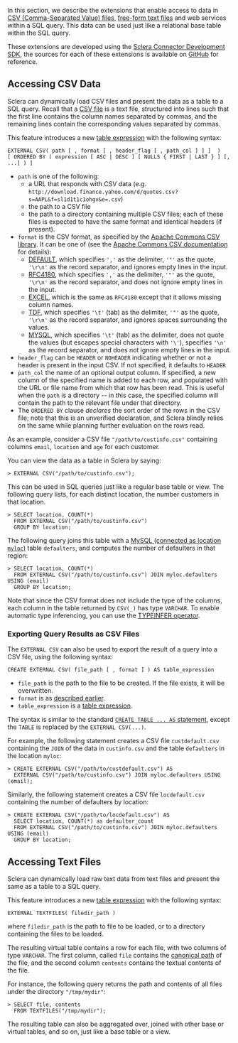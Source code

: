 In this section, we describe the extensions that enable access to data in [CSV (Comma-Separated Value) files](#sclera-csv), [free-form text files](#sclera-csv) and web services within a SQL query. This data can be used just like a relational base table within the SQL query.

These extensions are developed using the [Sclera Connector Development SDK](../sdk/sdkintro.md), the sources for each of these extensions is available on [GitHub](https://github.com/scleradb) for reference.

<a class="anchor" name="sclera-csv"></a>
## Accessing CSV Data
Sclera can dynamically load CSV files and present the data as a table to a SQL query. Recall that a [CSV file](https://en.wikipedia.org/wiki/Comma-separated_values) is a text file, structured into lines such that the first line contains the column names separated by commas, and the remaining lines contain the corresponding values separated by commas.

This feature introduces a new [table expression](#table-expression) with the following syntax:

    EXTERNAL CSV( path [ , format [ , header_flag [ , path_col ] ] ]  )
    [ ORDERED BY ( expression [ ASC | DESC ] [ NULLS { FIRST | LAST } ] [, ...] ) ]

- `path` is one of the following:
    - a URL that responds with CSV data (e.g. `http://download.finance.yahoo.com/d/quotes.csv?s=AAPL&f=sl1d1t1c1ohgv&e=.csv`)
    - the path to a CSV file
    - the path to a directory containing multiple CSV files; each of these files is expected to have the same format and identical headers (if present).
- <a class="anchor" name="sclera-csv-format"></a> `format` is the CSV format, as specified by the [Apache Commons CSV library](http://commons.apache.org/proper/commons-csv/). It can be one of (see the [Apache Commons CSV documentation](http://commons.apache.org/proper/commons-csv/archives/1.1/apidocs/org/apache/commons/csv/CSVFormat.html) for details):
    - [DEFAULT](http://commons.apache.org/proper/commons-csv/archives/1.1/apidocs/org/apache/commons/csv/CSVFormat.html#DEFAULT), which specifies `','` as the delimiter, `'"'` as the quote, `'\r\n'` as the record separator, and ignores empty lines in the input.
    - [RFC4180](http://commons.apache.org/proper/commons-csv/archives/1.1/apidocs/org/apache/commons/csv/CSVFormat.html#RFC4180), which specifies `','` as the delimiter, `'"'` as the quote, `'\r\n'` as the record separator, and does not ignore empty lines in the input.
    - [EXCEL](http://commons.apache.org/proper/commons-csv/archives/1.1/apidocs/org/apache/commons/csv/CSVFormat.html#EXCEL), which is the same as `RFC4180` except that it allows missing column names.
    - [TDF](http://commons.apache.org/proper/commons-csv/archives/1.1/apidocs/org/apache/commons/csv/CSVFormat.html#TDF), which specifies `'\t'` (tab) as the delimiter, `'"'` as the quote, `'\r\n'` as the record separator, and ignores spaces surrounding the values.
    - [MYSQL](http://commons.apache.org/proper/commons-csv/archives/1.1/apidocs/org/apache/commons/csv/CSVFormat.html#MYSQL), which specifies `'\t'` (tab) as the delimiter, does not quote the values (but escapes special characters with `'\'`), specifies `'\n'` as the record separator, and does not ignore empty lines in the input.
- `header_flag` can be `HEADER` or `NOHEADER` indicating whether or not a header is present in the input CSV. If not specified, it defaults to `HEADER`
- `path_col` the name of an optional output column. If specified, a new column of the specified name is added to each row, and populated with the URL or file name from which that row has been read. This is useful when the `path` is a directory -- in this case, the specified column will contain the path to the relevant file under that directory.
- The `ORDERED BY` clause *declares* the sort order of the rows in the CSV file; note that this is an unverified declaration, and Sclera blindly relies on the same while planning further evaluation on the rows read.

As an example, consider a CSV file `"/path/to/custinfo.csv"` containing columns `email`, `location` and `age` for each customer.

You can view the data as a table in Sclera by saying:

    > EXTERNAL CSV("/path/to/custinfo.csv");

This can be used in SQL queries just like a regular base table or view. The following query lists, for each distinct location, the number customers in that location.

    > SELECT location, COUNT(*)
      FROM EXTERNAL CSV("/path/to/custinfo.csv")
      GROUP BY location;

The following query joins this table with a [MySQL (connected as location `myloc`)](../setup/dbms.md#connecting-to-mysql) table `defaulters`, and computes the number of defaulters in that region:

    > SELECT location, COUNT(*)
      FROM EXTERNAL CSV("/path/to/custinfo.csv") JOIN myloc.defaulters USING (email)
      GROUP BY location;

Note that since the CSV format does not include the type of the columns, each column in the table returned by `CSV(_)` has type `VARCHAR`. To enable automatic type inferencing, you can use the [TYPEINFER operator](../sclerasql/sqlcleaning.md#automatic-type-inference).

### Exporting Query Results as CSV Files
The `EXTERNAL CSV` can also be used to export the result of a query into a CSV file, using the following syntax:

    CREATE EXTERNAL CSV( file_path [ , format ] ) AS table_expression

- `file_path` is the path to the file to be created. If the file exists, it will be overwritten.
- `format` is as [described earlier](#sclera-csv-format).
- `table_expression` is a [table expression](#table-expression).

The syntax is similar to the standard [`CREATE TABLE ... AS` statement](../sclerasql/sqlregular.md#creating-tables-with-empty-results), except the `TABLE` is replaced by the `EXTERNAL CSV(...)`.

For example, the following statement creates a CSV file `custdefault.csv` containing the `JOIN` of the data in `custinfo.csv` and the table `defaulters` in the location `myloc`:

    > CREATE EXTERNAL CSV("/path/to/custdefault.csv") AS
      EXTERNAL CSV("/path/to/custinfo.csv") JOIN myloc.defaulters USING (email);

Similarly, the following statement creates a CSV file `locdefault.csv` containing the number of defaulters by location:

    > CREATE EXTERNAL CSV("/path/to/locdefault.csv") AS
      SELECT location, COUNT(*) as defaulter_count
      FROM EXTERNAL CSV("/path/to/custinfo.csv") JOIN myloc.defaulters USING (email)
      GROUP BY location;

<a class="anchor" name="sclera-textfiles"></a>
## Accessing Text Files
Sclera can dynamically load raw text data from text files and present the same as a table to a SQL query.

This feature introduces a new [table expression](#table-expression) with the following syntax:

    EXTERNAL TEXTFILES( filedir_path )

where `filedir_path` is the path to file to be loaded, or to a directory containing the files to be loaded.

The resulting virtual table contains a row for each file, with two columns of type `VARCHAR`. The first column, called `file` contains the [canonical path](http://docs.oracle.com/javase/7/docs/api/java/io/File.html#getCanonicalPath\(\)) of the file, and the second column `contents` contains the textual contents of the file.

For instance, the following query returns the path and contents of all files under the directory `"/tmp/mydir"`:

    > SELECT file, contents
      FROM TEXTFILES("/tmp/mydir");

The resulting table can also be aggregated over, joined with other base or virtual tables, and so on, just like a base table or a view.

